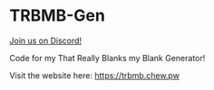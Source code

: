 # TRBMB-Gen

[Join us on Discord!](https://discord.gg/SaM5pzsb8G)

Code for my That Really Blanks my Blank Generator!

Visit the website here: https://trbmb.chew.pw
